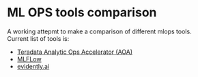 # ML OPS tools comparison
A working attepmt to make a comparison of different mlops tools.  
Current list of tools is:  
 * [Teradata Analytic Ops Accelerator (AOA)](https://pypi.org/project/aoa/)  
 * [MLFLow](https://mlflow.org/)  
 * [evidently.ai](https://evidentlyai.com/)
